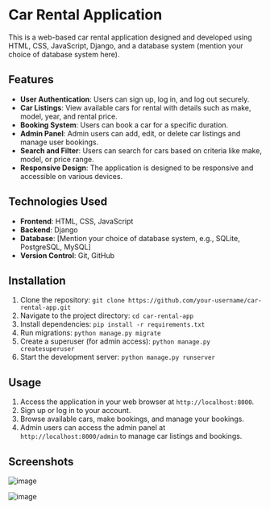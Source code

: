 # Car Rental Application

This is a web-based car rental application designed and developed using HTML, CSS, JavaScript, Django, and a database system (mention your choice of database system here).

## Features

- **User Authentication**: Users can sign up, log in, and log out securely.
- **Car Listings**: View available cars for rental with details such as make, model, year, and rental price.
- **Booking System**: Users can book a car for a specific duration.
- **Admin Panel**: Admin users can add, edit, or delete car listings and manage user bookings.
- **Search and Filter**: Users can search for cars based on criteria like make, model, or price range.
- **Responsive Design**: The application is designed to be responsive and accessible on various devices.

## Technologies Used

- **Frontend**: HTML, CSS, JavaScript
- **Backend**: Django
- **Database**: [Mention your choice of database system, e.g., SQLite, PostgreSQL, MySQL]
- **Version Control**: Git, GitHub

## Installation

1. Clone the repository: `git clone https://github.com/your-username/car-rental-app.git`
2. Navigate to the project directory: `cd car-rental-app`
3. Install dependencies: `pip install -r requirements.txt`
4. Run migrations: `python manage.py migrate`
5. Create a superuser (for admin access): `python manage.py createsuperuser`
6. Start the development server: `python manage.py runserver`

## Usage

1. Access the application in your web browser at `http://localhost:8000`.
2. Sign up or log in to your account.
3. Browse available cars, make bookings, and manage your bookings.
4. Admin users can access the admin panel at `http://localhost:8000/admin` to manage car listings and bookings.

## Screenshots

![image](https://github.com/SaiSharavan/Car-rental-/assets/171143906/f73ddf11-8c4e-4bf7-9171-003345411139)

![image](https://github.com/SaiSharavan/Car-rental-/assets/171143906/de2b7fb9-9273-4848-afd4-e6972f3eb374)


